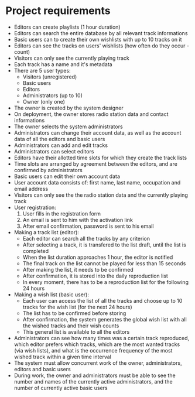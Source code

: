 # Project requirements

- Editors can create playlists (1 hour duration)
- Editors can search the entire database by all relevant track informations
- Basic users can to create their own wishlists with up to 10 tracks on it
- Editors can see the tracks on users' wishlists (how often do they occur - count)
- Visitors can only see the currently playing track
- Each track has a name and it's metadata
- There are 5 user types:
    - Visitors (unregistered)
    - Basic users
    - Editors
    - Administrators (up to 10)
    - Owner (only one)
- The owner is created by the system designer
- On deployment, the owner stores radio station data and contact informations
- The owner selects the system administrators
- Administrators can change their account data, as well as the account data of all the editors and basic users
- Administrators can add and edit tracks
- Administrators can select editors
- Editors have their allotted time slots for which they create the track lists
- Time slots are arranged by agreement between the editors, and are confirmed by administrators
- Basic users can edit their own account data
- User account data consists of: first name, last name, occupation and email address
- Visitors can only see the the radio station data and the currently playing track
- User registration:
    1. User fills in the registration form
    2. An email is sent to him with the activation link
    3. After email confirmation, password is sent to his email
- Making a track list (editor):
    - Each editor can search all the tracks by any criterion
    - After selecting a track, it is transfered to the list draft, until the list is completed
    - When the list duration approaches 1 hour, the editor is notified
    - The final track on the list cannot be played for less than 15 seconds
    - After making the list, it needs to be confirmed
    - After confirmation, it is stored into the daily reproduction list
    - In every moment, there has to be a reproduction list for the following 24 hours
- Making a wish list (basic user):
    - Each user can access the list of all the tracks and choose up to 10 tracks for the wish list (for the next 24 hours)
    - The list has to be confirmed before storing
    - After confirmation, the system generates the global wish list with all the wished tracks and their wish counts
    - This general list is available to all the editors
- Administrators can see how many times was a certain track reproduced, which editor prefers which tracks, which are the most wanted tracks (via wish lists), and what is the occurrence frequency of the most wished track within a given time interval
- The system must allow concurrent work of the owner, administrators, editors and basic users
- During work, the owner and administrators must be able to see the number and names of the currently active administrators, and the number of currently active basic users
